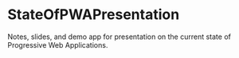 # StateOfPWAPresentation
Notes, slides, and demo app for presentation on the current state of Progressive Web Applications.
